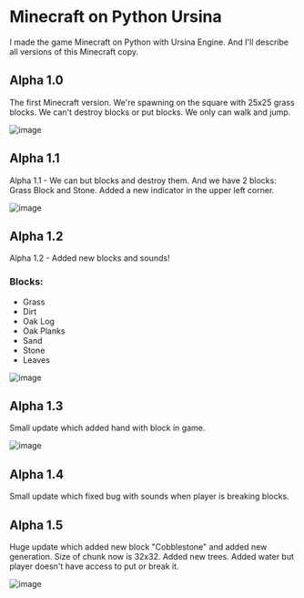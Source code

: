 # Minecraft on Python Ursina
I made the game Minecraft on Python with Ursina Engine. 
And I'll describe all versions of this Minecraft copy.

## Alpha 1.0
The first Minecraft version.
We're spawning on the square with 25x25 grass blocks.
We can't destroy blocks or put blocks. We only can walk and jump.

![image](https://github.com/TwoIt202/Minecraft-Python-Ursina/assets/111056676/37e4e76b-4b9b-48f6-bf25-7baa68b5273e)

## Alpha 1.1
Alpha 1.1 - We can but blocks and destroy them. And we have 2 blocks: Grass Block and Stone.
Added a new indicator in the upper left corner.

![image](https://github.com/TwoIt202/Minecraft-Python-Ursina/assets/111056676/3b48ed7c-4b0d-4f9e-8bed-ac46db0db2a3)

## Alpha 1.2
Alpha 1.2 - Added new blocks and sounds!
### Blocks:
* Grass
* Dirt
* Oak Log
* Oak Planks
* Sand
* Stone
* Leaves

![image](https://github.com/TwoIt202/Minecraft-Python-Ursina/assets/111056676/58ed2ec0-7e8b-4ff9-9c11-e7d6805325ca)

## Alpha 1.3
Small update which added hand with block in game.

![image](https://github.com/TwoIt202/Minecraft-Python-Ursina/assets/111056676/926a9d6d-fa20-4e52-b53c-88c88f621f34)

## Alpha 1.4
Small update which fixed bug with sounds when player is breaking blocks.

## Alpha 1.5
Huge update which added new block "Cobblestone" and added new generation. Size of chunk now is 32x32.
Added new trees. Added water but player doesn't have access to put or break it.

![image](https://github.com/TwoIt202/Minecraft-Python-Ursina/assets/111056676/645a04b4-6b6e-4520-a1dd-8bdfd4e9bdb9)
